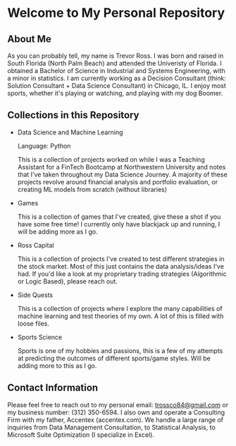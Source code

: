# Welcome to My Personal Repository

## About Me
As you can probably tell, my name is Trevor Ross. I was born and raised in South Florida (North Palm Beach) and attended the Univeristy of Florida. I obtained a Bachelor of Science in Industrial and Systems Engineering, with a minor in statistics. I am currently working as a Decision Consultant (think: Solution Consultant + Data Science Consultant) in Chicago, IL. I enjoy most sports, whether it's playing or watching, and playing with my dog Boomer.

## Collections in this Repository
* Data Science and Machine Learning

  Language: Python
  
  This is a collection of projects worked on while I was a Teaching Assistant for a FinTech Bootcamp at Northwestern University and notes that I've taken throughout my Data Science Journey. A majority of these projects revolve around financial analysis and portfolio evaluation, or creating ML models from scratch (without libraries)
* Games

  This is a collection of games that I've created, give these a shot if you have some free time! I currently only have blackjack up and running, I will be adding more as I go.
* Ross Capital

  This is a collection of projects I've created to test different strategies in the stock market. Most of this just contains the data analysis/ideas I've had. If you'd like a look at my proprietary trading strategies (Algorithmic or Logic Based), please reach out.
* Side Quests

  This is a collection of projects where I explore the many capabilities of machine learning and test theories of my own. A lot of this is filled with loose files.
* Sports Science
  
  Sports is one of my hobbies and passions, this is a few of my attempts at predicting the outcomes of different sports/game styles. Will be adding more to this as I go.


## Contact Information
Please feel free to reach out to my personal email: trossco84@gmail.com or my business number: (312) 350-6594. I also own and operate a Consulting Firm with my father, Accentex (accentex.com). We handle a large range of inquiries from Data Management Consultation, to Statistical Analysis, to Microsoft Suite Optimization (I specialize in Excel). 

